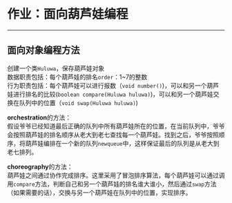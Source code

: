 # 作业：面向葫芦娃编程
-----
## 面向对象编程方法
创建一个类`Huluwa`，保存葫芦娃对象  
数据职责包括：每个葫芦娃的排名`order`：1~7的整数   
行为职责包括：每个葫芦娃可以进行报数（`void number()`)，可以和另一个葫芦娃进行排名的比较(`boolean compare(Huluwa huluwa)`)，可以和另一个葫芦娃交换在队列中的位置（`void swap(Huluwa huluwa)`)

**orchestration**的方法：  
假设爷爷已经知道最后正确的队列中所有葫芦娃所在的位置，在当前队列中，爷爷会按照葫芦娃的排名顺序从老大到老七查找每一个葫芦娃。找到之后，爷爷按照顺序，将葫芦娃编排在一个新的队列`newqueue`中，这样保证最后的队列是从老大到老七排列。

**choreography**的方法：  
葫芦娃之间通过协作完成排序。这里采用了冒泡排序算法，每个葫芦娃可以通过调用`compare`方法，判断自己和另一个葫芦娃的排名谁大谁小，然后通过`swap`方法（如果需要的话），交换与另一个葫芦娃在队列中的位置，实现排序。